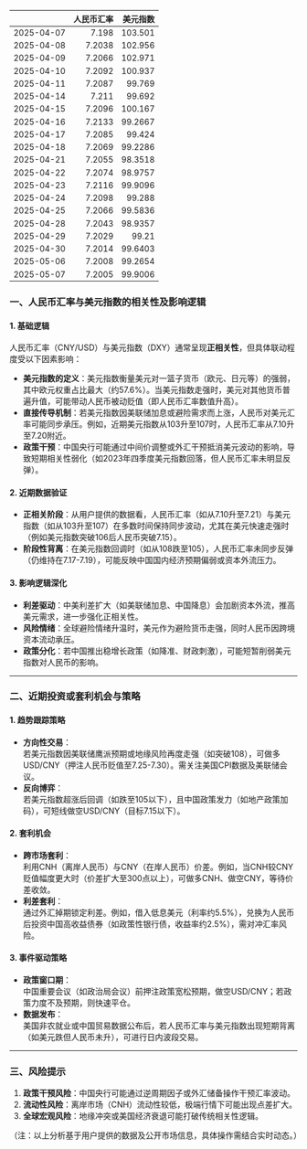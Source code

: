 |            |   人民币汇率 |   美元指数 |
|:-----------|-------------:|-----------:|
| 2025-04-07 |       7.198  |   103.501  |
| 2025-04-08 |       7.2038 |   102.956  |
| 2025-04-09 |       7.2066 |   102.971  |
| 2025-04-10 |       7.2092 |   100.937  |
| 2025-04-11 |       7.2087 |    99.769  |
| 2025-04-14 |       7.211  |    99.692  |
| 2025-04-15 |       7.2096 |   100.167  |
| 2025-04-16 |       7.2133 |    99.2667 |
| 2025-04-17 |       7.2085 |    99.424  |
| 2025-04-18 |       7.2069 |    99.2286 |
| 2025-04-21 |       7.2055 |    98.3518 |
| 2025-04-22 |       7.2074 |    98.9757 |
| 2025-04-23 |       7.2116 |    99.9096 |
| 2025-04-24 |       7.2098 |    99.288  |
| 2025-04-25 |       7.2066 |    99.5836 |
| 2025-04-28 |       7.2043 |    98.9357 |
| 2025-04-29 |       7.2029 |    99.21   |
| 2025-04-30 |       7.2014 |    99.6403 |
| 2025-05-06 |       7.2008 |    99.2654 |
| 2025-05-07 |       7.2005 |    99.9006 |![图](shibor.png)



### 一、人民币汇率与美元指数的相关性及影响逻辑

#### 1. **基础逻辑**  
人民币汇率（CNY/USD）与美元指数（DXY）通常呈现**正相关性**，但具体联动程度受以下因素影响：  
- **美元指数的定义**：美元指数衡量美元对一篮子货币（欧元、日元等）的强弱，其中欧元权重占比最大（约57.6%）。当美元指数走强时，美元对其他货币普遍升值，可能带动人民币被动贬值（即人民币汇率数值升高）。  
- **直接传导机制**：若美元指数因美联储加息或避险需求而上涨，人民币对美元汇率可能同步承压。例如，近期美元指数从103升至107时，人民币汇率从7.10升至7.20附近。  
- **政策干预**：中国央行可能通过中间价调整或外汇干预抵消美元波动的影响，导致短期相关性弱化（如2023年四季度美元指数回落，但人民币汇率未明显反弹）。  

#### 2. **近期数据验证**  
- **正相关阶段**：从用户提供的数据看，人民币汇率（如从7.10升至7.21）与美元指数（如从103升至107）在多数时间保持同步波动，尤其在美元快速走强时（例如美元指数突破106后人民币突破7.15）。  
- **阶段性背离**：在美元指数回调时（如从108跌至105），人民币汇率未同步反弹（仍维持在7.17-7.19），可能反映中国国内经济预期偏弱或资本外流压力。  

#### 3. **影响逻辑深化**  
- **利差驱动**：中美利差扩大（如美联储加息、中国降息）会加剧资本外流，推高美元需求，进一步强化正相关性。  
- **风险情绪**：全球避险情绪升温时，美元作为避险货币走强，同时人民币因跨境资本流动承压。  
- **政策分化**：若中国推出稳增长政策（如降准、财政刺激），可能短暂削弱美元指数对人民币的影响。  

---

### 二、近期投资或套利机会与策略

#### 1. **趋势跟踪策略**  
- **方向性交易**：  
  若美元指数因美联储鹰派预期或地缘风险再度走强（如突破108），可做多USD/CNY（押注人民币贬值至7.25-7.30）。需关注美国CPI数据及美联储会议。  
- **反向博弈**：  
  若美元指数超涨后回调（如跌至105以下），且中国政策发力（如地产政策加码），可短线做空USD/CNY（目标7.15以下）。  

#### 2. **套利机会**  
- **跨市场套利**：  
  利用CNH（离岸人民币）与CNY（在岸人民币）价差。例如，当CNH较CNY贬值幅度更大时（价差扩大至300点以上），可做多CNH、做空CNY，等待价差收敛。  
- **利差套利**：  
  通过外汇掉期锁定利差。例如，借入低息美元（利率约5.5%），兑换为人民币后投资中国高收益债券（如政策性银行债，收益率约2.5%），需对冲汇率风险。  

#### 3. **事件驱动策略**  
- **政策窗口期**：  
  中国重要会议（如政治局会议）前押注政策宽松预期，做空USD/CNY；若政策力度不及预期，则快速平仓。  
- **数据发布**：  
  美国非农就业或中国贸易数据公布后，若人民币汇率与美元指数出现短期背离（如美元跌但人民币未升），可进行日内波段交易。  

---

### 三、风险提示  
1. **政策干预风险**：中国央行可能通过逆周期因子或外汇储备操作干预汇率波动。  
2. **流动性风险**：离岸市场（CNH）流动性较低，极端行情下可能出现点差扩大。  
3. **全球宏观风险**：地缘冲突或美国经济衰退可能打破传统相关性逻辑。  

（注：以上分析基于用户提供的数据及公开市场信息，具体操作需结合实时动态。）